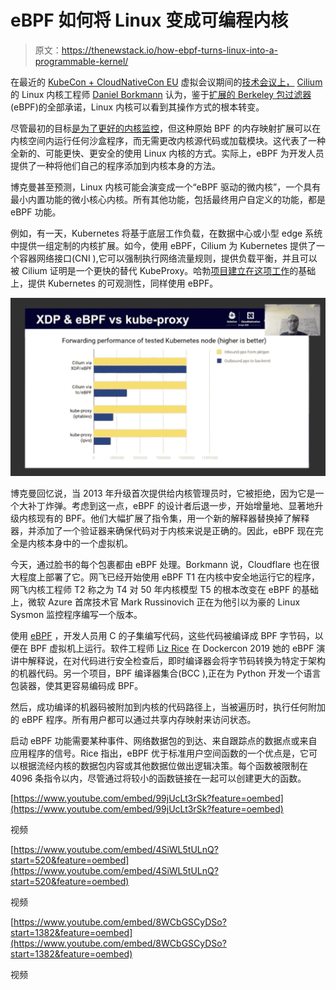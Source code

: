 # eBPF 如何将 Linux 变成可编程内核

> 原文：<https://thenewstack.io/how-ebpf-turns-linux-into-a-programmable-kernel/>

在最近的 [KubeCon + CloudNativeCon EU](https://thenewstack.io/kubecon-eu-cloud-native-developers-now-an-army-6-5-million-strong/) 虚拟会议期间的[技术会议上，](https://www.youtube.com/watch?v=99jUcLt3rSk) [Cilium](https://cilium.io/) 的 Linux 内核工程师 [Daniel Borkmann](http://borkmann.ch/) 认为，鉴于[扩展的 Berkeley 包过滤器](https://ebpf.io/) (eBPF)的全部承诺，Linux 内核可以看到其操作方式的根本转变。

尽管最初的目标[是为了更好的内核监控](https://thenewstack.io/linux-technology-for-the-new-year-ebpf/)，但这种原始 BPF 的内存映射扩展可以在内核空间内运行任何沙盒程序，而无需更改内核源代码或加载模块。这代表了一种全新的、可能更快、更安全的使用 Linux 内核的方式。实际上，eBPF 为开发人员提供了一种将他们自己的程序添加到内核本身的方法。

博克曼甚至预测，Linux 内核可能会演变成一个“eBPF 驱动的微内核”，一个具有最小内置功能的微小核心内核。所有其他功能，包括最终用户自定义的功能，都是 eBPF 功能。

例如，有一天，Kubernetes 将基于底层工作负载，在数据中心或小型 edge 系统中提供一组定制的内核扩展。如今，使用 eBPF，Cilium 为 Kubernetes 提供了一个容器网络接口(CNI ),它可以强制执行网络流量规则，提供负载平衡，并且可以被 Cilium 证明是一个更快的替代 KubeProxy。哈勃[项目](https://cilium.io/blog/2019/11/19/announcing-hubble/)[建立在这项工作](https://www.youtube.com/watch?v=8WCbGSCyDSo&t=1382s)的基础上，提供 Kubernetes 的可观测性，同样使用 eBPF。

![](img/6fbbbd1eb066ad8c65467ec3d6044b11.png)

博克曼回忆说，当 2013 年升级首次提供给内核管理员时，它被拒绝，因为它是一个大补丁炸弹。考虑到这一点，eBPF 的设计者后退一步，开始增量地、显著地升级内核现有的 BPF。他们大幅扩展了指令集，用一个新的解释器替换掉了解释器，并添加了一个验证器来确保代码对于内核来说是正确的。因此，eBPF 现在完全是内核本身中的一个虚拟机。

今天，通过脸书的每个包裹都由 eBPF 处理。Borkmann 说，Cloudflare 也在很大程度上部署了它。网飞已经开始使用 eBPF T1 在内核中安全地运行它的程序，网飞内核工程师 T2 称之为 T4 对 50 年内核模型 T5 的根本改变在 eBPF 的基础上，微软 Azure 首席技术官 Mark Russinovich 正在为他引以为豪的 Linux Sysmon 监控程序编写一个版本。

使用 [eBPF](https://man7.org/linux/man-pages/man2/bpf.2.html) ，开发人员用 C 的子集编写代码，这些代码被编译成 BPF 字节码，以便在 BPF 虚拟机上运行。软件工程师 [Liz Rice](https://www.lizrice.com/) 在 Dockercon 2019 她的 eBPF 演讲中解释说，在对代码进行安全检查后，即时编译器会将字节码转换为特定于架构的机器代码。另一个项目，BPF 编译器集合(BCC ),正在为 Python 开发一个语言包装器，使其更容易编码成 BPF。

然后，成功编译的机器码被附加到内核的代码路径上，当被遍历时，执行任何附加的 eBPF 程序。所有用户都可以通过共享内存映射来访问状态。

启动 eBPF 功能需要某种事件、网络数据包的到达、来自跟踪点的数据点或来自应用程序的信号。Rice 指出，eBPF 优于标准用户空间函数的一个优点是，它可以根据流经内核的数据包内容或其他数据位做出逻辑决策。每个函数被限制在 4096 条指令以内，尽管通过将较小的函数链接在一起可以创建更大的函数。

[https://www.youtube.com/embed/99jUcLt3rSk?feature=oembed](https://www.youtube.com/embed/99jUcLt3rSk?feature=oembed)

视频

[https://www.youtube.com/embed/4SiWL5tULnQ?start=520&feature=oembed](https://www.youtube.com/embed/4SiWL5tULnQ?start=520&feature=oembed)

视频

[https://www.youtube.com/embed/8WCbGSCyDSo?start=1382&feature=oembed](https://www.youtube.com/embed/8WCbGSCyDSo?start=1382&feature=oembed)

视频

<svg xmlns:xlink="http://www.w3.org/1999/xlink" viewBox="0 0 68 31" version="1.1"><title>Group</title> <desc>Created with Sketch.</desc></svg>